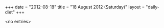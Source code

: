 +++
date = "2012-08-18"
title = "18 August 2012 (Saturday)"
layout = "daily-diet"
+++

<p>&lt;no entries&gt;</p>